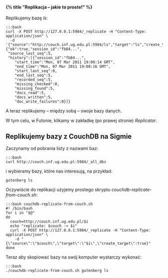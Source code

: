 #### {% title "Replikacja – jakie to proste!" %}

Replikujemy bazę *ls*:

    :::bash
    curl -X POST http://127.0.0.1:5984/_replicate -H "Content-Type: application/json" \
      -d '{"source":"http://couch.inf.ug.edu.pl:5984/ls","target":"ls","create_target":true}'
    {"ok":true,"session_id":"fb84...",
     "source_last_seq":5,
     "history":[{"session_id":"fb84...",
        "start_time":"Mon, 07 Mar 2011 19:08:14 GMT",
        "end_time":"Mon, 07 Mar 2011 19:08:16 GMT",
        "start_last_seq":0,
        "end_last_seq":5,
        "recorded_seq":5,
        "missing_checked":0,
        "missing_found":5,
        "docs_read":5,
        "docs_written":5,
        "doc_write_failures":0}]}

A teraz replikujemy – między sobą – swoje bazy danych.

W tym celu, w Futonie, klikamy w zakładkę (po prawej stronie) *Replicator*.


## Replikujemy bazy z CouchDB na Sigmie

Zaczynamy od pobrania listy z nazwami baz:

    :::bash
    curl http://couch.inf.ug.edu.pl:5984/_all_dbs

i wybieramy bazy, które nas interesują, na przykład:

    gutenberg ls

Oczywiście do replikacji użyjemy prostego skryptu *couchdb-replicate-from-couch.sh*:

    :::bash couchdb-replicate-from-couch.sh
    #! /bin/bash
    for i in "$@"
    do
      couch=http://couch.inf.ug.edu.pl/$i
      echo "replicate: $couch -> $i"
      curl -X POST http://127.0.0.1:5984/_replicate -H "Content-Type: application/json" \
        -d "{\"source\":\"$couch\",\"target\":\"$i\",\"create_target\":true}"
    done

Teraz aby skopiować bazy na swój komputer wystarczy wykonać:

    :::bash
    ./couchdb-replicate-from-couch.sh gutenberg ls
